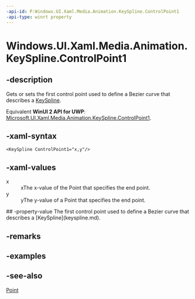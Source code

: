 ```yaml
---
-api-id: P:Windows.UI.Xaml.Media.Animation.KeySpline.ControlPoint1
-api-type: winrt property
---
```


<!-- Property syntax
public Windows.Foundation.Point ControlPoint1 { get;  set; }
-->

# Windows.UI.Xaml.Media.Animation.KeySpline.ControlPoint1

## -description
Gets or sets the first control point used to define a Bezier curve that describes a [KeySpline](keyspline.md).

Equivalent **WinUI 2 API for UWP**: [Microsoft.UI.Xaml.Media.Animation.KeySpline.ControlPoint1](/windows/winui/api/microsoft.ui.xaml.media.animation.keyspline.controlpoint1).

## -xaml-syntax
```xaml
<KeySpline ControlPoint1="x,y"/>
```


## -xaml-values
<dl><dt>x</dt><dd>xThe x-value of the Point that specifies the end point.</dd>
<dt>y</dt><dd>yThe y-value of a Point that specifies the end point.</dd>
</dl>
## -property-value
The first control point used to define a Bezier curve that describes a [KeySpline](keyspline.md).

## -remarks

## -examples

## -see-also
[Point](../windows.foundation/point.md)
